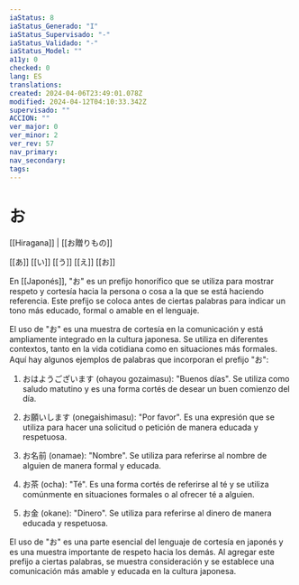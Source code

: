 ```yaml
---
iaStatus: 8
iaStatus_Generado: "I"
iaStatus_Supervisado: "-"
iaStatus_Validado: "-"
iaStatus_Model: ""
a11y: 0
checked: 0
lang: ES
translations: 
created: 2024-04-06T23:49:01.078Z
modified: 2024-04-12T04:10:33.342Z
supervisado: ""
ACCION: ""
ver_major: 0
ver_minor: 2
ver_rev: 57
nav_primary: 
nav_secondary: 
tags:
---
```

# お

[[Hiragana]] |  [[お贈りもの]]

[[あ]] [[い]] [[う]] [[え]] [[お]] 

En [[Japonés]], "お" es un prefijo honorífico que se utiliza para mostrar respeto y cortesía hacia la persona o cosa a la que se está haciendo referencia. Este prefijo se coloca antes de ciertas palabras para indicar un tono más educado, formal o amable en el lenguaje.

El uso de "お" es una muestra de cortesía en la comunicación y está ampliamente integrado en la cultura japonesa. Se utiliza en diferentes contextos, tanto en la vida cotidiana como en situaciones más formales. Aquí hay algunos ejemplos de palabras que incorporan el prefijo "お":

1. おはようございます (ohayou gozaimasu): "Buenos días". Se utiliza como saludo matutino y es una forma cortés de desear un buen comienzo del día.
    
2. お願いします (onegaishimasu): "Por favor". Es una expresión que se utiliza para hacer una solicitud o petición de manera educada y respetuosa.
    
3. お名前 (onamae): "Nombre". Se utiliza para referirse al nombre de alguien de manera formal y educada.
    
4. お茶 (ocha): "Té". Es una forma cortés de referirse al té y se utiliza comúnmente en situaciones formales o al ofrecer té a alguien.
    
5. お金 (okane): "Dinero". Se utiliza para referirse al dinero de manera educada y respetuosa.
    

El uso de "お" es una parte esencial del lenguaje de cortesía en japonés y es una muestra importante de respeto hacia los demás. Al agregar este prefijo a ciertas palabras, se muestra consideración y se establece una comunicación más amable y educada en la cultura japonesa.